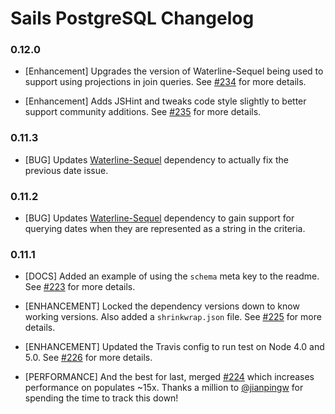 # Sails PostgreSQL Changelog

### 0.12.0

* [Enhancement] Upgrades the version of Waterline-Sequel being used to support using projections in join queries. See [#234](https://github.com/balderdashy/sails-postgresql/pull/234) for more details.

* [Enhancement] Adds JSHint and tweaks code style slightly to better support community additions. See [#235](https://github.com/balderdashy/sails-postgresql/pull/235) for more details. 

### 0.11.3

* [BUG] Updates [Waterline-Sequel](https://github.com/balderdashy/waterline-sequel) dependency to actually fix the previous date issue.

### 0.11.2

* [BUG] Updates [Waterline-Sequel](https://github.com/balderdashy/waterline-sequel) dependency to gain support for querying dates when they are represented as a string in the criteria.

### 0.11.1

* [DOCS] Added an example of using the `schema` meta key to the readme. See [#223](https://github.com/balderdashy/sails-postgresql/pull/223) for more details.

* [ENHANCEMENT] Locked the dependency versions down to know working versions. Also added a `shrinkwrap.json` file. See [#225](https://github.com/balderdashy/sails-postgresql/pull/225) for more details.

* [ENHANCEMENT] Updated the Travis config to run test on Node 4.0 and 5.0. See [#226](https://github.com/balderdashy/sails-postgresql/pull/226) for more details.

* [PERFORMANCE] And the best for last, merged [#224](https://github.com/balderdashy/sails-postgresql/pull/224) which increases performance on populates ~15x. Thanks a million to [@jianpingw](https://github.com/jianpingw) for spending the time to track this down!
